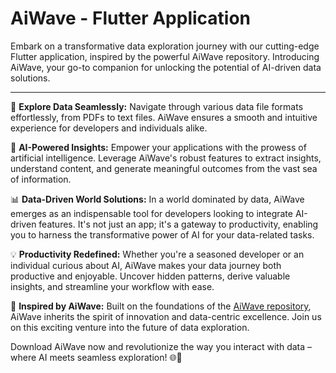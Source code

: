 # AiWave - Flutter Application


Embark on a transformative data exploration journey with our cutting-edge Flutter application, inspired by the powerful AiWave repository. Introducing AiWave, your go-to companion for unlocking the potential of AI-driven data solutions.

---

🚀 **Explore Data Seamlessly:**
Navigate through various data file formats effortlessly, from PDFs to text files. AiWave ensures a smooth and intuitive experience for developers and individuals alike.

🤖 **AI-Powered Insights:**
Empower your applications with the prowess of artificial intelligence. Leverage AiWave's robust features to extract insights, understand content, and generate meaningful outcomes from the vast sea of information.

📊 **Data-Driven World Solutions:**
In a world dominated by data, AiWave emerges as an indispensable tool for developers looking to integrate AI-driven features. It's not just an app; it's a gateway to productivity, enabling you to harness the transformative power of AI for your data-related tasks.

💡 **Productivity Redefined:**
Whether you're a seasoned developer or an individual curious about AI, AiWave makes your data journey both productive and enjoyable. Uncover hidden patterns, derive valuable insights, and streamline your workflow with ease.

🔗 **Inspired by AiWave:**
Built on the foundations of the [AiWave repository](https://github.com/MohamadAboud/AIWave), AiWave inherits the spirit of innovation and data-centric excellence. Join us on this exciting venture into the future of data exploration.

Download AiWave now and revolutionize the way you interact with data – where AI meets seamless exploration! 🌐📲